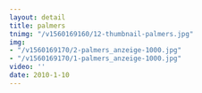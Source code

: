 ```yaml
---
layout: detail
title: palmers
tnimg: "/v1560169160/12-thumbnail-palmers.jpg"
img:
- "/v1560169170/2-palmers_anzeige-1000.jpg"
- "/v1560169170/1-palmers_anzeige-1000.jpg"
video: ''
date: 2010-1-10
---
```

